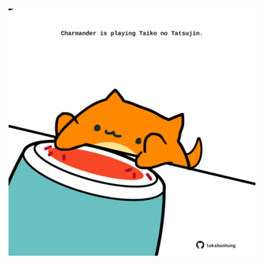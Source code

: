 <!-- built at 03/11/2021, 13:12:13 UTC -->
<p align="center">
  <img width="500" height="500" src="./ReadmeImage.svg">
</p>
